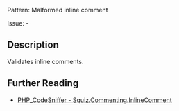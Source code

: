 Pattern: Malformed inline comment

Issue: -

## Description

Validates inline comments.

## Further Reading

* [PHP_CodeSniffer - Squiz.Commenting.InlineComment](https://github.com/squizlabs/PHP_CodeSniffer/blob/master/src/Standards/Squiz/Sniffs/Commenting/InlineCommentSniff.php)